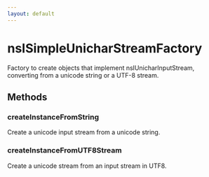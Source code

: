 ```yaml
---
layout: default
---
```


# nsISimpleUnicharStreamFactory #
  
Factory to create objects that implement nsIUnicharInputStream,  
converting from a unicode string or a UTF-8 stream.  
  

## Methods ##

### createInstanceFromString ###
  
Create a unicode input stream from a unicode string.  
  

### createInstanceFromUTF8Stream ###
  
Create a unicode stream from an input stream in UTF8.  
  
